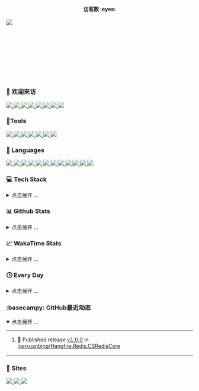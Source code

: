 <!-- 访客计数器 -->
<div>
  <h4 align="center">访客数 :eyes:</h4>
  <p align="center"><img src="https://count.getloli.com/get/@:jianxuanbing?theme=rule34" style="display: block; margin-left: auto; margin-right: auto; height: 160px" /></p>
</div>

### 🤗 欢迎来访

<div>
  <!-- 统计访问者数量 -->
  <a href="https://komarev.com/ghpvc/?username=jianxuanbing">
    <img src="https://komarev.com/ghpvc/?username=jianxuanbing" />
  </a>
  <a href="https://visitor-badge.laobi.icu/badge?page_id=jianxuanbing.jianxuanbing">
    <img src="https://visitor-badge.laobi.icu/badge?page_id=jianxuanbing.jianxuanbing" />
  </a>
  <!-- Email -->
  <a href="mailto:jianxuanhuo1@126.com">
    <img src="https://img.shields.io/badge/-jianxuanhuo1@126.com-c14438?style=flat&logo=Gmail&logoColor=white&link=mailto:jianxuanhuo1@126.com">
  </a>
  <!-- Stars -->
  <a href="https://img.shields.io/github/stars/jianxuanbing?color=fefb7b&logo=Undertale">
    <img src="https://img.shields.io/github/stars/jianxuanbing?color=fefb7b&logo=Undertale">
  </a>
  <a href="https://github.com/bing-framework/Bing.NetCore">
    <img src="https://img.shields.io/github/stars/bing-framework/Bing.NetCore?color=fefb7b">
  </a>
  <a href="https://github.com/jianxuanbing?tab=followers">
    <img src="https://img.shields.io/github/followers/jianxuanbing?color=27da6b&logo=Handshake">
  </a>
  <a href="https://www.jcebing.com">
    <img src="https://img.shields.io/badge/%E5%8D%9A%E5%AE%A2-%E7%8E%84%E5%86%B0%E5%B0%8F%E7%AA%9D-d7b1bf?logo=Blogger">
  </a>
  <a href="https://github.com/jianxuanbing/awesome-stars-jianxuanbing#readme">
    <img src="https://img.shields.io/badge/Awesome-MyStarList-c780fa?logo=Awesome-Lists">
  </a>
  <!-- <a href="">
    <img src="">
  </a> -->
</div>

### 🔨Tools

<div>
  <a href="https://www.jetbrains.com/zh-cn/idea/">
    <img src="https://img.shields.io/badge/IDEA-Java-fd6430?style=flat-square&logo=IntelliJ%20IDEA&labelColor=ffffff&logoColor=000000">
  </a>
  <a href="https://www.jetbrains.com/zh-cn/webstorm/">
    <img src="https://img.shields.io/badge/WebStorm-前端-07c3f2?style=flat-square&logo=WebStorm&labelColor=ffffff&logoColor=000000">
  </a>
  <a href="https://www.jetbrains.com/zh-cn/pyCharm/">
    <img src="https://img.shields.io/badge/PyCharm-Python-21d789?style=flat-square&logo=PyCharm&labelColor=ffffff&logoColor=000000">
  </a>
  <a href="https://code.visualstudio.com/">
    <img src="https://img.shields.io/badge/VsCode-编辑器-007ACC?style=flat-square&logo=Visual%20Studio%20Code&labelColor=ffffff&logoColor=007ACC">
  </a>
  <a href="https://www.google.com/chrome/">
    <img src="https://img.shields.io/badge/Chrome-谷歌-4285F4?style=flat-square&logo=Google%20Chrome&labelColor=ffffff&logoColor=4285F4">
  </a>
  <a href="https://www.microsoft.com/zh-cn/edge?form=MA13FJ">
    <img src="https://img.shields.io/badge/Edge-微软-0078D7?style=flat-square&logo=Microsoft%20Edge&labelColor=ffffff&logoColor=0078D7">
  </a>
  <a href="https://www.adobe.com/cn/products/photoshop.html">
    <img src="https://img.shields.io/badge/Photoshop-PS-31A8FF?style=flat-square&logo=Adobe%20Photoshop&labelColor=ffffff&logoColor=31A8FF">
  </a>
</div>

### 🧰 Languages

<div>
  <a href="">
    <img src="https://img.shields.io/badge/-CSharp-512bd4?style=flat-square&logo=csharp&logoColor=white">
  </a>
  <a href="">
    <img src="https://img.shields.io/badge/NET-6-512BD4?logo=dotnet&logoColor=white">
  </a>
  <a href="https://html.spec.whatwg.org/">
    <img src="https://img.shields.io/badge/-HTML5-E34F26?style=flat-square&logo=html5&logoColor=white">
  </a>
  <a href="https://www.w3.org/Style/CSS/">
    <img src="https://img.shields.io/badge/-CSS3-1572B6?style=flat-square&logo=css3&logoColor=white">
  </a>
  <a href="https://www.ecma-international.org/">
    <img src="https://img.shields.io/badge/-JavaScript-f7e018?style=flat-square&logo=javascript&logoColor=white">
  </a>
  <a href="https://git-scm.com/">
    <img src="https://img.shields.io/badge/-Git-f05032?style=flat-square&logo=git&logoColor=white">
  </a>
  <a href="https://www.php.net/">
    <img src="https://img.shields.io/badge/-PHP-777bb4?style=flat-square&logo=php&logoColor=ffffff">
  </a>
  <a href="https://www.mysql.com/">
    <img src="https://img.shields.io/badge/-MySQL-4479a1?style=flat-square&logo=mysql&logoColor=white">
  </a>
  <a href="https://www.oracle.com/cn/">
    <img src="https://img.shields.io/badge/Java-8-e0161a?logo=Java&logoColor=e0161a">
  </a>
  <a href="https://go.dev/">
    <img src="https://img.shields.io/badge/GO-1.14-00acd7?logo=Go&logoColor=00acd7">
  </a>
  <a href="https://www.python.org/">
    <img src="https://img.shields.io/badge/Python-3.11-326c9c?logo=Python&logoColor=326c9c">
  </a>
  <a href="https://www.docker.com/">
    <img src="https://img.shields.io/badge/-Docker-2496ED?style=flat-square&logo=docker&logoColor=ffffff">
  </a>
</div>

### 💻 Tech Stack
<details>
<summary>点击展开 ...</summary>

<div>
</div>

</details>

### 📊 Github Stats
<details>
<summary>点击展开 ...</summary>

<div align="center">
  <a href="https://github.com/jianxuanbing">
    <img height="165" src="https://github-readme-stats-git-masterorgs-github-readme-stats-team.vercel.app/api?username=jianxuanbing&include_orgs=true&hide_title=false&hide_border=true&show_icons=true&include_all_commits=true&line_height=20&bg_color=0,EC6C6C,FFD479,FFFC79,73FA79&theme=graywhite&locale=cn" />
  </a>
  <a href="https://github.com/jianxuanbing">
    <img height="165" src="https://github-readme-stats.vercel.app/api/top-langs/?username=jianxuanbing&hide_title=false&hide=c&hide_border=true&layout=compact&bg_color=0,73FA79,73FDFF,D783FF&theme=graywhite&locale=cn" />
  </a>

  <!-- <a href="https://github.com/jianxuanbing">
    <img height="165" src="https://github-readme-stats.vercel.app/api?username=jianxuanbing&include_orgs=true&hide_title=false&hide_border=true&show_icons=true&include_all_commits=true&line_height=21&bg_color=0,EC6C6C,FFD479,FFFC79,73FA79&theme=graywhite&locale=cn" />
  </a>
  <a href="https://github.com/jianxuanbing">
    <img height="165" src="https://github-readme-stats.vercel.app/api/top-langs/?username=jianxuanbing&hide_title=false&hide_border=true&layout=compact&bg_color=0,73FA79,73FDFF,D783FF&theme=graywhite&locale=cn" />
  </a> -->

  
</div>

<div align="center">
  <a href="https://github.com/jianxuanbing">
    <img src="https://github-profile-trophy.vercel.app/?username=jianxuanbing&margin-w=5&rank=SSS,SS,S,AAA,AA,A,B,C" />
  </a>
</div>

<div align="center">

  <!-- 贪吃蛇 -->
  ![snake](https://raw.githubusercontent.com/jianxuanbing/jianxuanbing/output/github-contribution-grid-snake.svg#gh-dark-mode-only)
  <!-- ![TOG](https://cdn.jsdelivr.net/gh/jianxuanbing/jianxuanbing@output/github-contribution-grid-snake.svg) -->

  <!-- 打字机 -->
  <a href="https://jcebing.com/">
	  <img src="https://readme-typing-svg.demolab.com?font=Hack+Code&pause=100&width=450&lines=console.log(%22Hello%2C%20World%22);别看啦!啥都没有！&center=true&size=22" alt="Typing SVG" />
  </a>

  [![github-active](./profile-3d-contrib/profile-night-rainbow.svg)](https://raw.githubusercontent.com/jianxuanbing/jianxuanbing/main/profile-3d-contrib/profile-night-rainbow.svg)
</div>


</details>

### 📈 WakaTime Stats

<details>
<summary>点击展开 ...</summary>

<img src="https://github-readme-stats.vercel.app/api/wakatime?username=@jianxuanbing&theme=light" alt="Wakaime Stats">

<!-- 最近30天每天写代码的时间分布 -->
<img src="https://wakatime.com/share/@jianxuanbing/6af3abc5-627e-4bf9-b354-31cfa823de7c.svg" alt="Wakaime Coding Activity">

<!-- 最近30天写代码的语言分布 -->
<img src="https://wakatime.com/share/@jianxuanbing/2e21e52e-2bda-427c-b1b1-23c90ac9d7c9.svg" alt="Wakaime Languages(Bar)">

</details>

### 🕓 Every Day

<details>
<summary>点击展开 ...</summary>

```text
摸鱼   🕓 168h0m ██████████████████████████ 100.0%
干活   🕓 0h0m   ░░░░░░░░░░░░░░░░░░░░░░░░░░ 0.00%
```

<!--START_SECTION:waka-->
**我是早起的 🐤** 

```text
🌞 早晨                     1860 commits        ████░░░░░░░░░░░░░░░░░░░░░   15.49 % 
🌆 白天                     4845 commits        ██████████░░░░░░░░░░░░░░░   40.34 % 
🌃 傍晚                     3796 commits        ████████░░░░░░░░░░░░░░░░░   31.60 % 
🌙 晚上                     1510 commits        ███░░░░░░░░░░░░░░░░░░░░░░   12.57 % 
```
📅 **我最有效率是在 星期三** 

```text
星期一                      1822 commits        ████░░░░░░░░░░░░░░░░░░░░░   15.17 % 
星期二                      2024 commits        ████░░░░░░░░░░░░░░░░░░░░░   16.85 % 
星期三                      2230 commits        █████░░░░░░░░░░░░░░░░░░░░   18.57 % 
星期四                      2010 commits        ████░░░░░░░░░░░░░░░░░░░░░   16.73 % 
星期五                      1741 commits        ████░░░░░░░░░░░░░░░░░░░░░   14.50 % 
星期六                      1097 commits        ██░░░░░░░░░░░░░░░░░░░░░░░   09.13 % 
星期日                      1087 commits        ██░░░░░░░░░░░░░░░░░░░░░░░   09.05 % 
```


📊 **本周消耗时间** 

```text
💬 编程语言: 
C#                       7 hrs 51 mins       █████████████████░░░░░░░░   68.29 % 
Other                    1 hr 22 mins        ███░░░░░░░░░░░░░░░░░░░░░░   11.91 % 
Text                     1 hr 11 mins        ███░░░░░░░░░░░░░░░░░░░░░░   10.38 % 
YAML                     32 mins             █░░░░░░░░░░░░░░░░░░░░░░░░   04.73 % 
XML                      17 mins             █░░░░░░░░░░░░░░░░░░░░░░░░   02.48 % 

🔥 编辑器: 
Visual Studio            7 hrs 27 mins       ████████████████░░░░░░░░░   64.77 % 
VS Code                  4 hrs 3 mins        █████████░░░░░░░░░░░░░░░░   35.23 % 
```


<!--END_SECTION:waka-->

</details>

### :basecampy: GitHub最近动态

<details open>
<summary>点击展开 ...</summary>

<table align="center">
<tr>
<td valign="top">

<!--START_SECTION:activity-->
1. 🚀 Published release [v1.0.0](https://github.com/jianxuanbing/Hangfire.Redis.CSRedisCore/releases/tag/v1.0.0) in [jianxuanbing/Hangfire.Redis.CSRedisCore](https://github.com/jianxuanbing/Hangfire.Redis.CSRedisCore)
<!--END_SECTION:activity-->

</td>
</tr>
</table>
</details>

### 📑 Sites

<div>
  <a href="https://www.bilibili.com/">
    <img src="https://img.shields.io/badge/Bilibili-哔哩哔哩-00A1D6?style=for-the-badge&logo=Bilibili&labelColor=ffffff">
  </a>
  <a href="https://github.com/">
    <img src="https://img.shields.io/badge/GitHub-gayhub-181717?style=for-the-badge&logo=GitHub&logoColor=181717&labelColor=ffffff">
  </a>
  <a href="https://www.zhihu.com/">
    <img src="https://img.shields.io/badge/知乎-懂的都懂-0084FF?style=for-the-badge&logo=ZhiHu&logoColor=0084FF&labelColor=ffffff">
  </a>
</div>


